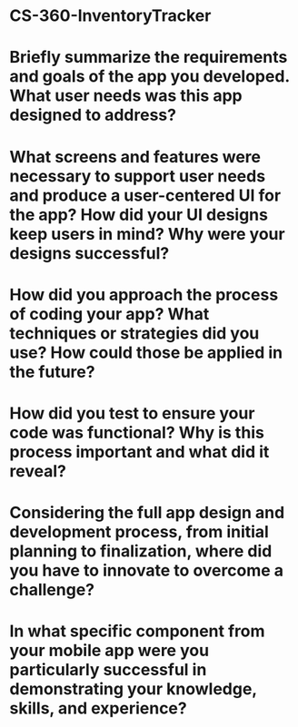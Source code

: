 # CS-360-InventoryTracker
# Briefly summarize the requirements and goals of the app you developed. What user needs was this app designed to address?

# What screens and features were necessary to support user needs and produce a user-centered UI for the app? How did your UI designs keep users in mind? Why were your designs successful?

# How did you approach the process of coding your app? What techniques or strategies did you use? How could those be applied in the future?

# How did you test to ensure your code was functional? Why is this process important and what did it reveal?

# Considering the full app design and development process, from initial planning to finalization, where did you have to innovate to overcome a challenge?

# In what specific component from your mobile app were you particularly successful in demonstrating your knowledge, skills, and experience?
